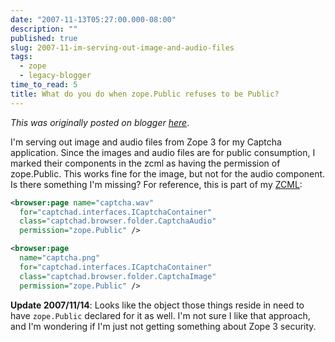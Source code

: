```yaml
---
date: "2007-11-13T05:27:00.000-08:00"
description: ""
published: true
slug: 2007-11-im-serving-out-image-and-audio-files
tags:
  - zope
  - legacy-blogger
time_to_read: 5
title: What do you do when zope.Public refuses to be Public?
---
```


_This was originally posted on blogger [here](https://pydanny.blogspot.com/2007/11/im-serving-out-image-and-audio-files.html)_.

I'm serving out image and audio files from Zope 3 for my Captcha application. Since the images and audio files are for public consumption, I marked their components in the zcml as having the permission of zope.Public. This works fine for the image, but not for the audio component. Is there something I'm missing? For reference, this is part of my [ZCML](https://docs.plone.org/4/en/develop/addons/components/zcml.html):

```xml
<browser:page name="captcha.wav"
  for="captchad.interfaces.ICaptchaContainer"
  class="captchad.browser.folder.CaptchaAudio"
  permission="zope.Public" />

<browser:page
  name="captcha.png"
  for="captchad.interfaces.ICaptchaContainer"
  class="captchad.browser.folder.CaptchaImage"
  permission="zope.Public" />
```

**Update 2007/11/14**: Looks like the object those things reside in need to have `zope.Public` declared for it as well. I'm not sure I like that approach, and I'm wondering if I'm just not getting something about Zope 3 security.
